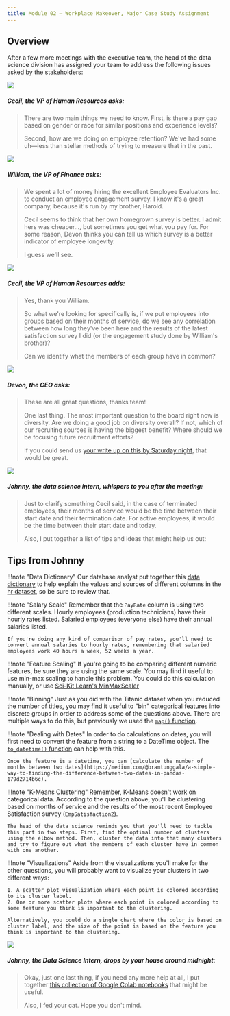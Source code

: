 ```yaml
---
title: Module 02 — Workplace Makeover, Major Case Study Assignment
---
```


## Overview

After a few more meetings with the executive team, the head of the data science division has assigned your team to address the following issues asked by the stakeholders:

<div class="dialogue">
	<img src="{{URLROOT}}/shared/img/cecil.jpg">
	<h5>Cecil, the VP of Human Resources asks:</h5>
	<blockquote><p>There are two main things we need to know. First, is there a pay gap based on gender or race for similar positions and experience levels?</p>
	<p>Second, how are we doing on employee retention? We've had some uh—less than stellar methods of trying to measure that in the past.</p></blockquote>
</div>

<div class="dialogue">
	<img src="{{URLROOT}}/shared/img/william.jpg">
	<h5>William, the VP of Finance asks:</h5>
	<blockquote><p>We spent a lot of money hiring the excellent Employee Evaluators Inc. to conduct an employee engagement survey. I know it's a great company, because it's run by my brother, Harold. 
		<p>Cecil seems to think that her own homegrown survey is better. I admit hers was cheaper..., but sometimes you get what you pay for. For some reason, Devon thinks you can tell us which survey is a better indicator of employee longevity.</p>
		<p>I guess we'll see.</p></blockquote>
</div>

<div class="dialogue">
	<img src="{{URLROOT}}/shared/img/cecil.jpg">
	<h5>Cecil, the VP of Human Resources adds:</h5>
	<blockquote><p>Yes, thank you William.</p><p>So what we're looking for specifically is, if we put employees into groups based on their months of service, do we see any correlation between how long they've been here and the results of the latest satisfaction survey I did (or the engagement study done by William's brother)?</p><p>Can we identify what the members of each group have in common?</p></blockquote>
</div>

<div class="dialogue">
	<img src="{{URLROOT}}/shared/img/devon.jpg">
	<h5>Devon, the CEO asks:</h5>
	<blockquote><p>These are all great questions, thanks team!</p><p>One last thing. The most important question to the board right now is diversity. Are we doing a good job on diversity overall? If not, which of our recruiting sources is having the biggest benefit? Where should we be focusing future recruitment efforts?</p>
	<p>If you could send us <a href='./summary.docx'>your write up on this by Saturday night</a>, that would be great.</blockquote>
</div>

<div class="dialogue">
	<img src="{{URLROOT}}/shared/img/johnny.jpg">
	<h5>Johnny, the data science intern, whispers to you after the meeting:</h5>
	<blockquote><p>Just to clarify something Cecil said, in the case of terminated employees, their months of service would be the time between their start date and their termination date. For active employees, it would be the time between their start date and today.</p><p>Also, I put together a list of tips and ideas that might help us out:</p></blockquote>
</div>

## Tips from Johnny

!!!note "Data Dictionary"
	Our database analyst put together this [data dictionary](./hr-dictionary.txt) to help explain the values and sources of different columns in the [hr dataset](https://raw.githubusercontent.com/byui-cse/cse450-course/master/data/hr.csv), so be sure to review that.

!!!note "Salary Scale"
	Remember that the `PayRate` column is using two different scales. Hourly employees (production technicians) have their hourly rates listed. Salaried employees (everyone else) have their annual salaries listed. 

	If you're doing any kind of comparison of pay rates, you'll need to convert annual salaries to hourly rates, remembering that salaried employees work 40 hours a week, 52 weeks a year.

!!!note "Feature Scaling"
	If you're going to be comparing different numeric features, be sure they are using the same scale. You may find it useful to use min-max scaling to handle this problem. You could do this calculation manually, or use [Sci-Kit Learn's MinMaxScaler](https://scikit-learn.org/stable/modules/generated/sklearn.preprocessing.MinMaxScaler.html)

!!!note "Binning"
	Just as you did with the Titanic dataset when you reduced the number of titles, you may find it useful to "bin" categorical features into discrete groups in order to address some of the questions above. There are multiple ways to do this, but previously we used the [`map()` function](https://pandas.pydata.org/pandas-docs/stable/reference/api/pandas.Series.map.html).

!!!note "Dealing with Dates" 
	In order to do calculations on dates, you will first need to convert the feature from a string to a DateTime object. The [`to_datetime()` function](https://pandas.pydata.org/pandas-docs/stable/getting_started/intro_tutorials/09_timeseries.html) can help with this.

	Once the feature is a datetime, you can [calculate the number of months between two dates](https://medium.com/@bramtunggala/a-simple-way-to-finding-the-difference-between-two-dates-in-pandas-179d2714b6c).

!!!note "K-Means Clustering"
	Remember, K-Means doesn't work on categorical data. According to the question above, you'll be clustering based on months of service and the results of the most recent Employee Satisfaction survey (`EmpSatisfaction2`).

	The head of the data science reminds you that you'll need to tackle this part in two steps. First, find the optimal number of clusters using the elbow method. Then, cluster the data into that many clusters and try to figure out what the members of each cluster have in common with one another.

!!!note "Visualizations"
	Aside from the visualizations you'll make for the other questions, you will probably want to visualize your clusters in two different ways:

	1. A scatter plot visualization where each point is colored according to its cluster label.
	2. One or more scatter plots where each point is colored according to some feature you think is important to the clustering.

	Alternatively, you could do a single chart where the color is based on cluster label, and the size of the point is based on the feature you think is important to the clustering.

<div class="dialogue">
	<img src="{{URLROOT}}/shared/img/johnny.jpg">
	<h5>Johnny, the Data Science Intern, drops by your house around midnight:</h5>
	<blockquote><p>Okay, just one last thing, if you need any more help at all, I put together <a href='./hints.html'>this collection of Google Colab notebooks</a> that might be useful.</p><p>Also, I fed your cat. Hope you don't mind.</p></blockquote>
</div>


[^1]: [CEO photo by Oz Seyrek on Unsplash ](https://unsplash.com/photos/-Ir03_pgpMU)

[^2]: [VP of HR photo by Christina @ wocintechchat.com](https://unsplash.com/photos/SJvDxw0azqw)

[^3]: [VP of Finance photo by steffen Wienberg on Unsplash](https://unsplash.com/photos/ml-pxK0Ovmw)

[^4]: [Data Science Intern photo by Fábio Lucas on Unsplash](https://unsplash.com/photos/iczrMDNuvzkml-pxK0Ovmw)